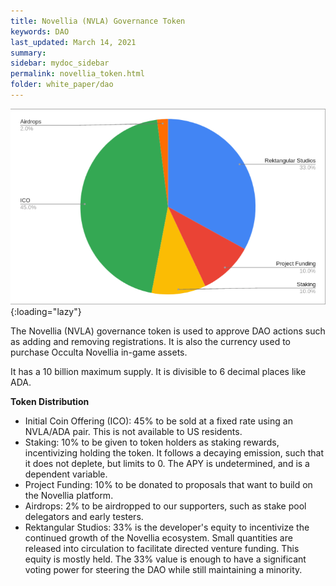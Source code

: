 ```yaml
---
title: Novellia (NVLA) Governance Token
keywords: DAO
last_updated: March 14, 2021
summary: 
sidebar: mydoc_sidebar
permalink: novellia_token.html
folder: white_paper/dao
---
```


![Token Distribution](/assets/images/token_distribution.png "Token Distribution"){:loading="lazy"}

The Novellia (NVLA) governance token is used to approve DAO actions such as adding and removing registrations. It is also the currency used to purchase Occulta Novellia in-game assets.

It has a 10 billion maximum supply. It is divisible to 6 decimal places like ADA.

**Token Distribution**
- Initial Coin Offering (ICO): 45% to be sold at a fixed rate using an NVLA/ADA pair. This is not available to US residents.
- Staking: 10% to be given to token holders as staking rewards, incentivizing holding the token. It follows a decaying emission, such that it does not deplete, but limits to 0. The APY is undetermined, and is a dependent variable.
- Project Funding: 10% to be donated to proposals that want to build on the Novellia platform.
- Airdrops: 2% to be airdropped to our supporters, such as stake pool delegators and early testers.
- Rektangular Studios: 33% is the developer's equity to incentivize the continued growth of the Novellia ecosystem. Small quantities are released into circulation to facilitate directed venture funding. This equity is mostly held. The 33% value is enough to have a significant voting power for steering the DAO while still maintaining a minority.
